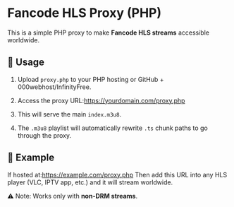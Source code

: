 # Fancode HLS Proxy (PHP)

This is a simple PHP proxy to make **Fancode HLS streams** accessible worldwide.

## 🚀 Usage
1. Upload `proxy.php` to your PHP hosting or GitHub + 000webhost/InfinityFree.
2. Access the proxy URL:https://yourdomain.com/proxy.php
3. This will serve the main `index.m3u8`.

3. The `.m3u8` playlist will automatically rewrite `.ts` chunk paths to go through the proxy.

## 🔗 Example
If hosted at:https://example.com/proxy.php
Then add this URL into any HLS player (VLC, IPTV app, etc.) and it will stream worldwide.

⚠️ Note: Works only with **non-DRM streams**.
